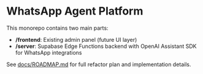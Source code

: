 # WhatsApp Agent Platform

This monorepo contains two main parts:

- **/frontend**: Existing admin panel (future UI layer)
- **/server**: Supabase Edge Functions backend with OpenAI Assistant SDK for WhatsApp integrations

See [docs/ROADMAP.md](docs/ROADMAP.md) for full refactor plan and implementation details.

